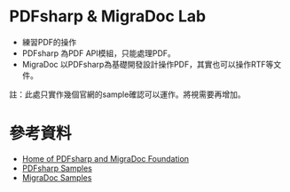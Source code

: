 # PDFsharp &amp; MigraDoc Lab
* 練習PDF的操作
* PDFsharp 為PDF API模組，只能處理PDF。
* MigraDoc 以PDFsharp為基礎開發設計操作PDF，其實也可以操作RTF等文件。  

註：此處只實作幾個官網的sample確認可以運作。將視需要再增加。

# 參考資料
* [Home of PDFsharp and MigraDoc Foundation](http://www.pdfsharp.net/)
* [PDFsharp Samples](http://www.pdfsharp.net/wiki/PDFsharpSamples.ashx)
* [MigraDoc Samples](http://www.pdfsharp.net/wiki/MigraDocSamples.ashx)
